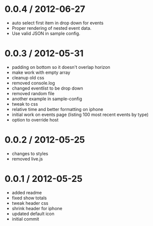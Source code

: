 
0.0.4 / 2012-06-27 
==================

  * auto select first item in drop down for events
  * Proper rendering of nested event data.
  * Use valid JSON in sample config.

0.0.3 / 2012-05-31 
==================

  * padding on bottom so it doesn't overlap horizon
  * make work with empty array
  * cleanup old css
  * removed console.log
  * changed eventlist to be drop down
  * removed random file
  * another example in sample-config
  * tweak to css
  * relative time and better formatting on iphone
  * initial work on events page (listing 100 most recent events by type)
  * option to override host

0.0.2 / 2012-05-25 
==================

  * changes to styles
  * removed live.js

0.0.1 / 2012-05-25 
==================

  * added readme
  * fixed show totals
  * tweak header css
  * shrink header for iphone
  * updated default icon
  * initial commit
